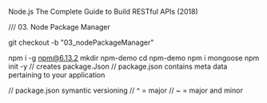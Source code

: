 Node.js The Complete Guide to Build RESTful APIs (2018)


/// 03. Node Package Manager 

git checkout -b "03_nodePackageManager"

npm i -g npm@6.13.2
mkdir npm-demo
cd npm-demo
npm i mongoose
npm init -y
    // creates package.Json
    // package.json contains meta data pertaining to your application

// package.json symantic versioning
// ^ = major
// ~ = major and minor